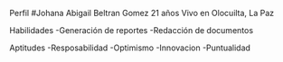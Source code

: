 Perfil
#Johana Abigail Beltran Gomez
21 años
Vivo en Olocuilta, La Paz


Habilidades
-Generación de reportes
-Redacción de documentos


Aptitudes
-Resposabilidad
-Optimismo
-Innovacion
-Puntualidad


